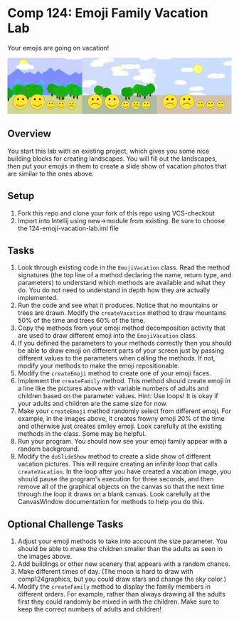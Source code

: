 Comp 124: Emoji Family Vacation Lab
====

Your emojis are going on vacation!

![visual image of the emojis on vacation](emojivacation.png)

Overview
---

You start this lab with an existing project, which gives you some nice building blocks for creating landscapes. You will fill out the landscapes, then put your emojis in them to create a slide show of vacation photos that are similar to the ones above.

Setup
---

1. Fork this repo and clone your fork of this repo using VCS-checkout
2. Import into Intellij using new->module from existing. Be sure to choose the 124-emoji-vacation-lab.iml file

Tasks
---

1. Look through existing code in the `EmojiVacation` class. Read the method signatures (the top line of a method declaring the name, return type, and parameters) to understand which methods are available and what they do. You do not need to understand in depth how they are actually implemented.
2. Run the code and see what it produces. Notice that no mountains or trees are drawn. Modify the `createVacation` method to draw mountains 50% of the time and trees 60% of the time.
3. Copy the methods from your emoji method decomposition activity that are used to draw different emoji into the `EmojiVacation` class.
4. If you defined the parameters to your methods correctly then you should be able to draw emoji on different parts of your screen just by passing different values to the parameters when calling the methods. If not, modify your methods to make the emoji repositionable.
5. Modify the `createEmoji` method to create one of your emoji faces.
6. Implement the `createFamily` method. This method should create emoji in a line like the pictures above with variable numbers of adults and children based on the parameter values. Hint: Use loops! It is okay if your adults and children are the same size for now.
7. Make your `createEmoji` method randomly select from different emoji. For example, in the images above, it creates frowny emoji 20% of the time and otherwise just creates smiley emoji. Look carefully at the existing methods in the class. Some may be helpful. 
8. Run your program. You should now see your emoji family appear with a random background.
9. Modify the `doSlideShow` method to create a slide show of different vacation pictures. This will require creating an infinite loop that calls `createVacation`. In the loop after you have created a vacation image, you should pause the program's execution for three seconds, and then remove all of the graphical objects on the canvas so that the next time through the loop it draws on a blank canvas. Look carefully at the CanvasWindow documentation for methods to help you do this.

Optional Challenge Tasks
---

1. Adjust your emoji methods to take into account the size parameter. You should be able to make the children smaller than the adults as seen in the images above.
2. Add buildings or other new scenery that appears with a random chance.
3. Make different times of day. (The moon is hard to draw with comp124graphics, but you could draw stars and change the sky color.)
4. Modify the `createFamily` method to display the family members in different orders. For example, rather than always drawing all the adults first they could randomly be mixed in with the children. Make sure to keep the correct numbers of adults and children!

